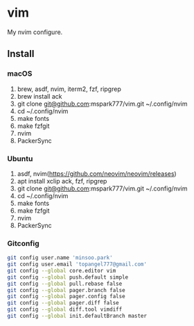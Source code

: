# vim

My nvim configure.

## Install

### macOS
1. brew, asdf, nvim, iterm2, fzf, ripgrep
1. brew install ack
1. git clone git@github.com:mspark777/vim.git ~/.config/nvim
1. cd ~/.config/nvim
1. make fonts
1. make fzfgit
1. nvim
1. PackerSync


### Ubuntu
1. asdf, nvim(https://github.com/neovim/neovim/releases)
1. apt install xclip ack, fzf, ripgrep
1. git clone git@github.com:mspark777/vim.git ~/.config/nvim
1. cd ~/.config/nvim
1. make fonts
1. make fzfgit
1. nvim
1. PackerSync

### Gitconfig
```sh
git config user.name 'minsoo.park'
git config user.email 'topangel777@gmail.com'
git config --global core.editor vim
git config --global push.default simple
git config --global pull.rebase false
git config --global pager.branch false
git config --global pager.config false
git config --global pager.diff false
git config --global diff.tool vimdiff
git config --global init.defaultBranch master
```
